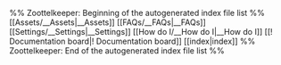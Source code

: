 %% Zoottelkeeper: Beginning of the autogenerated index file list  %%
[[Assets/__Assets|__Assets]]
[[FAQs/__FAQs|__FAQs]]
[[Settings/__Settings|__Settings]]
[[How do I/__How do I|__How do I]]
[[! Documentation board|! Documentation board]]
[[index|index]]
%% Zoottelkeeper: End of the autogenerated index file list  %%

